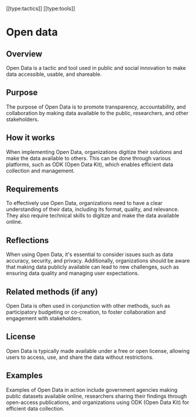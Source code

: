 [[type:tactics]]
[[type:tools]]

# Open data

## Overview
Open Data is a tactic and tool used in public and social innovation to make data accessible, usable, and shareable.

## Purpose
The purpose of Open Data is to promote transparency, accountability, and collaboration by making data available to the public, researchers, and other stakeholders.

## How it works
When implementing Open Data, organizations digitize their solutions and make the data available to others. This can be done through various platforms, such as ODK (Open Data Kit), which enables efficient data collection and management.

## Requirements
To effectively use Open Data, organizations need to have a clear understanding of their data, including its format, quality, and relevance. They also require technical skills to digitize and make the data available online.

## Reflections
When using Open Data, it's essential to consider issues such as data accuracy, security, and privacy. Additionally, organizations should be aware that making data publicly available can lead to new challenges, such as ensuring data quality and managing user expectations.

## Related methods (if any)
Open Data is often used in conjunction with other methods, such as participatory budgeting or co-creation, to foster collaboration and engagement with stakeholders.

## License
Open Data is typically made available under a free or open license, allowing users to access, use, and share the data without restrictions.

## Examples
Examples of Open Data in action include government agencies making public datasets available online, researchers sharing their findings through open-access publications, and organizations using ODK (Open Data Kit) for efficient data collection.